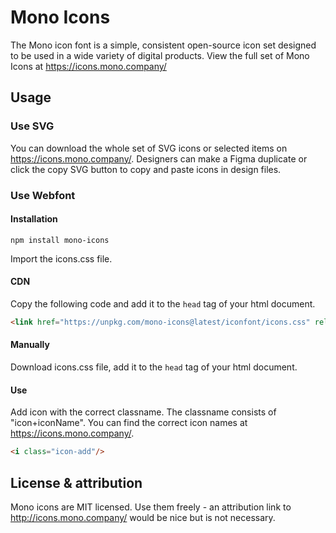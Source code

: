# Mono Icons

The Mono icon font is a simple, consistent open-source icon set designed to be used in a wide variety of digital products.
View the full set of Mono Icons at https://icons.mono.company/

## Usage

### Use SVG

You can download the whole set of SVG icons or selected items on https://icons.mono.company/.
Designers can make a Figma duplicate or click the copy SVG button to copy and paste icons in design files.

### Use Webfont

#### Installation
```shell
npm install mono-icons
```
Import the icons.css file.

#### CDN
Copy the following code and add it to the `head` tag of your html document.
```html
<link href="https://unpkg.com/mono-icons@latest/iconfont/icons.css" rel="stylesheet">
```

#### Manually
Download icons.css file, add it to the `head` tag of your html document.

#### Use
Add icon with the correct classname. The classname consists of "icon+iconName". You can find the correct icon names at https://icons.mono.company/.

```html
<i class="icon-add"/>
```

## License & attribution  

Mono icons are MIT licensed. Use them freely - an attribution link to http://icons.mono.company/ would be nice but is not necessary.
